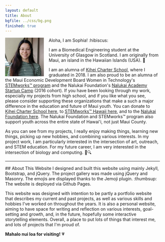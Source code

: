 ```yaml
---
layout: default
title: About
bgfile: ../css/bg.png
finished: true
---
```

<img src="css/sophia.png" width="25%" align="left" style="margin-right:1rem"/>
Aloha, I am Sophia! :hibiscus:

I am a Biomedical Engineering student at the University of Glasgow in Scotland. I am originally from Maui, an island in the Hawaiian Islands (USA). :palm_tree:

I am an alumna of <a href="http://www.kiheicharter.org/">Kihei Charter School</a>, where I graduated in 2018. I am also proud to be an alumna of the Maui Economic Development Board Women in Technology's <a href="https://www.stemworkshawaii.org/">STEMworks&trade; program</a> and the Nalukai Foundation's <a href="https://nalukai.org/">Nalukai Academy Startup Camp</a> (2016 cohort). If you have been looking through my work, especially my projects from high school, and if you like what you see, please consider supporting these organizations that make a such a major difference in the education and future of Maui youth. You can donate to <a href="http://www.kiheicharter.org/support-kihei-charter-school">Kihei Charter School here</a>, to <a href="https://www.stemworkshawaii.org/donate">STEMworks&trade; Hawaii here</a>, and to the <a href="https://nalukai.org/donate">Nalukai Foundation here</a>. The Nalukai Foundation and STEMworks&trade; program also support youth across the entire state of Hawai'i, not just Maui County.

As you can see from my projects, I really enjoy making things, learning new things, picking up new hobbies, and combining various interests. In my project work, I am particularly interested in the intersection of art, outreach, and STEM education. For my future career, I am very interested in the intersection of biology and computing. :herb::mag:

<hr>
## About This Website
I designed and built this website using mainly Jekyll, Bootstrap, and jQuery. The project gallery was made using jQuery and Masonry. The emojis are displayed thanks to the Jemoji plugin. :thumbsup: The website is deployed via Github Pages.

This website was designed with intention to be partly a portfolio website that describes my current and past projects, as well as various skills and hobbies I've worked on throughout the years. It is also a personal website, aiming to have space for writing and reflection on various interests, goal-setting and growth, and, in the future, hopefully some interactive storytelling elements. Overall, a place to put lots of things that interest me, and lots of projects that I'm proud of.

**Mahalo nui loa for visiting!** :heartpulse:
